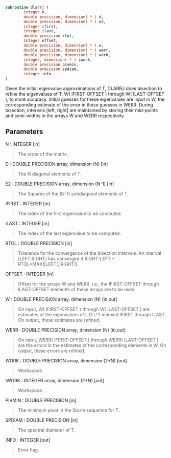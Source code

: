 ```fortran
subroutine dlarrj (
        integer n,
        double precision, dimension( * ) d,
        double precision, dimension( * ) e2,
        integer ifirst,
        integer ilast,
        double precision rtol,
        integer offset,
        double precision, dimension( * ) w,
        double precision, dimension( * ) werr,
        double precision, dimension( * ) work,
        integer, dimension( * ) iwork,
        double precision pivmin,
        double precision spdiam,
        integer info
)
```

Given the initial eigenvalue approximations of T, DLARRJ
does  bisection to refine the eigenvalues of T,
W( IFIRST-OFFSET ) through W( ILAST-OFFSET ), to more accuracy. Initial
guesses for these eigenvalues are input in W, the corresponding estimate
of the error in these guesses in WERR. During bisection, intervals
[left, right] are maintained by storing their mid-points and
semi-widths in the arrays W and WERR respectively.

## Parameters
N : INTEGER [in]
> The order of the matrix.

D : DOUBLE PRECISION array, dimension (N) [in]
> The N diagonal elements of T.

E2 : DOUBLE PRECISION array, dimension (N-1) [in]
> The Squares of the (N-1) subdiagonal elements of T.

IFIRST : INTEGER [in]
> The index of the first eigenvalue to be computed.

ILAST : INTEGER [in]
> The index of the last eigenvalue to be computed.

RTOL : DOUBLE PRECISION [in]
> Tolerance for the convergence of the bisection intervals.
> An interval [LEFT,RIGHT] has converged if
> RIGHT-LEFT < RTOL\*MAX(|LEFT|,|RIGHT|).

OFFSET : INTEGER [in]
> Offset for the arrays W and WERR, i.e., the IFIRST-OFFSET
> through ILAST-OFFSET elements of these arrays are to be used.

W : DOUBLE PRECISION array, dimension (N) [in,out]
> On input, W( IFIRST-OFFSET ) through W( ILAST-OFFSET ) are
> estimates of the eigenvalues of L D L^T indexed IFIRST through
> ILAST.
> On output, these estimates are refined.

WERR : DOUBLE PRECISION array, dimension (N) [in,out]
> On input, WERR( IFIRST-OFFSET ) through WERR( ILAST-OFFSET ) are
> the errors in the estimates of the corresponding elements in W.
> On output, these errors are refined.

WORK : DOUBLE PRECISION array, dimension (2\*N) [out]
> Workspace.

IWORK : INTEGER array, dimension (2\*N) [out]
> Workspace.

PIVMIN : DOUBLE PRECISION [in]
> The minimum pivot in the Sturm sequence for T.

SPDIAM : DOUBLE PRECISION [in]
> The spectral diameter of T.

INFO : INTEGER [out]
> Error flag.
